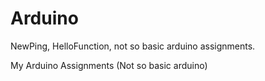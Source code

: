 # Arduino

NewPing, HelloFunction, not so basic arduino assignments. 

My Arduino Assignments (Not so basic arduino)
